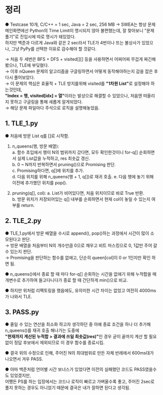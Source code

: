# 정리
● Testcase 10개, C/C++ = 1 sec, Java = 2 sec, 256 MB
→ SWEA는 항상 문제 메인화면에선 Python의 Time Limit이 명시되지 않아 불편했는데, 잘 찾아보니 "문제 풀기"로 진입시에 따로 명시가 돼있었다.  
하지만 백준과 다르게 Java와 같은 2 sec라서 TLE가 4번이나 뜨는 불상사가 있었으나, 그냥 PyPy를 선택한 이유로 감수해야 할 것같다.  

→ 처음 두 세번은 BFS + DFS + visited[][] 등을 사용하면서 어찌어찌 무겁게 짜긴해봤으나, TLE에 부딪혔다.  
→ 이후 nQueen 문제의 알고리즘을 구글링하면서 어떻게 동작해야하는지 감을 잡은 후 다시 풀어보았다.  
→ 이 문제의 핵심은 효율적 + TLE 방지를위해 visited를 <b>"1차원 List"</b>로 설정해야 하는것인데,  
<b>"Index = 행, visited[idx] = 열"</b>이라는 발상으로 해결할 수 있었으나, 처음엔 떠올리지 못하고 구글링을 통해 새롭게 알게되었다.  
→ 해당 문제 파일마다 주석으로 로직을 설명해놓았음.  

## 1. TLE_1.py
● 처음에 방문 List q를 []로 시작함.  
1. n_queens(행, 방문 배열):  
  a. 함수 초입에서 행이 N의 범위까지 갔다면, 모두 확인한것이니 for-q[] 순회하면서 실제 List값을 누적하고, res 최솟값 갱신.  
  b. 0 ~ N까지 반복하면서 pruning()으로 Promising 판단.  
  c. Promising하다면, q[]에 위치를 추가.  
  d. 다음 위치를 위해 n_queens(행 + 1, q[])로 재귀 호출.
  e. 다음 행에 놓기 위해 이전에 추가했던 위치를 pop().  
    
2. pruning(q[], col):
  a. List가 비어있다면, 처음 위치이므로 바로 True 반환.  
  b. 방문 위치가 저장되어있는 q[] 내부를 순회하면서 현재 col이 놓일 수 있는지 여부를 return.  
  
## 2. TLE_2.py
● TLE_1.py에서 방문 배열을 수시로 append(), pop()하는 과정에서 시간이 많이 소모된다고 판단.  
→ 방문 배열을 처음부터 N의 개수만큼 0으로 채우고 비트 마스킹으로 0, 1값만 주어 갈 수 있는지 판단.  
→ Promising을 판단하는 함수를 없애고, 단순히 queen[col]이 0 or 1인지만 확인 하면 됨.

● n_queens()에서 종료 할 때 마다 for-q[] 순회하는 시간을 없애기 위해 누적합을 매개변수로 추가하여 들고다니다가 종료 할 때 간단하게 min()으로 비교.  

● 하지만 위처럼 리팩토링을 했음에도, 유의미한 시간 차이는 없었고 여전히 4000ms가 나와서 TLE.  

## 3. PASS.py
● 줄일 수 있는 연산을 최소화 하고자 생각하던 중 아예 종료 조건을 하나 더 추가해 n_queens()를 재귀 호출 해나가는 도중에  
<b>"현재까지 계산된 누적합 > 결과에 쓰일 최솟값(res)"</b>인 경우 굳이 끝까지 계산 할 필요없이 정답 후보에서 제외되므로 이 경우 함수를 종료시킴.  

● 결국 위의 수정으로 인해, 주어진 N의 최대범위로 만든 자체 반례에서 600ms대가 나오면서 겨우 PASS.  

● 아마 백준처럼 언어별 시간 보너스가 있었다면 이전의 실패했던 코드도 PASS였을수도 있었겠지만,  
어쨌든 PS를 하는 입장에서는 코드나 로직이 빠르고 가벼울수록 좋고, 주어진 2sec로 풀지 못하는 경우도 아니었기 때문에 결국은 내가 잘하면 된다고 생각됨.   

